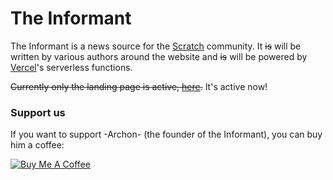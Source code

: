 # The Informant

The Informant is a news source for the [Scratch](https://scratch.mit.edu/) community.  It ~~is~~ will be written by various authors around the website and ~~is~~ will be powered by [Vercel](https://vercel.com)'s serverless functions.

~~Currently only the landing page is active, [here](https://informant.micahlindley.com).~~ It's active now!

### Support us

If you want to support -Archon- (the founder of the Informant), you can buy him a coffee:

[![Buy Me A Coffee](https://cdn.buymeacoffee.com/buttons/lato-red.png)](https://buymeacoff.ee/micahlt)
